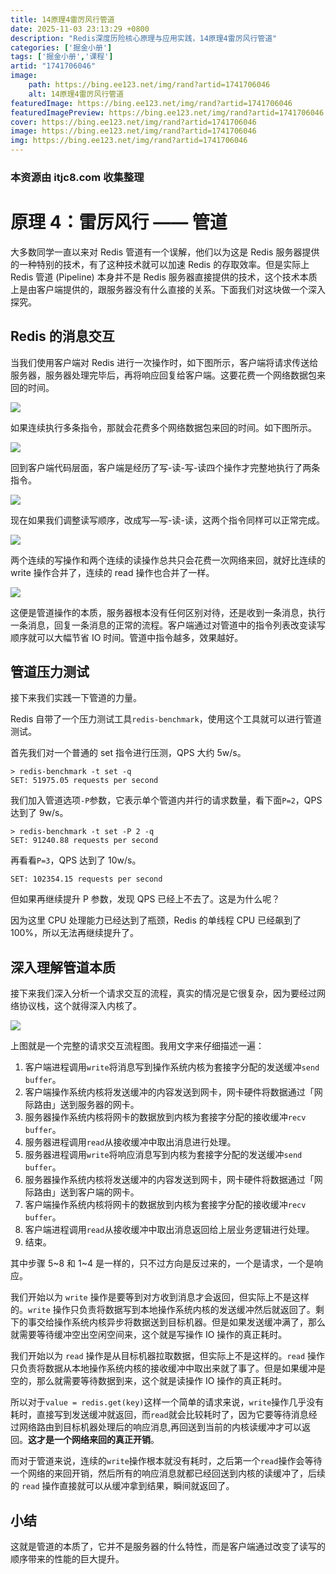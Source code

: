 ```yaml
---
title: 14原理4雷厉风行管道
date: 2025-11-03 23:13:29 +0800
description: "Redis深度历险核心原理与应用实践，14原理4雷厉风行管道"
categories: ['掘金小册']
tags: ['掘金小册','课程']
artid: "1741706046"
image:
    path: https://bing.ee123.net/img/rand?artid=1741706046
    alt: 14原理4雷厉风行管道
featuredImage: https://bing.ee123.net/img/rand?artid=1741706046
featuredImagePreview: https://bing.ee123.net/img/rand?artid=1741706046
cover: https://bing.ee123.net/img/rand?artid=1741706046
image: https://bing.ee123.net/img/rand?artid=1741706046
img: https://bing.ee123.net/img/rand?artid=1741706046
---
```


### 本资源由 itjc8.com 收集整理
# 原理 4：雷厉风行 —— 管道

大多数同学一直以来对 Redis 管道有一个误解，他们以为这是 Redis 服务器提供的一种特别的技术，有了这种技术就可以加速 Redis 的存取效率。但是实际上 Redis 管道 (Pipeline) 本身并不是 Redis 服务器直接提供的技术，这个技术本质上是由客户端提供的，跟服务器没有什么直接的关系。下面我们对这块做一个深入探究。

Redis 的消息交互
--
当我们使用客户端对 Redis 进行一次操作时，如下图所示，客户端将请求传送给服务器，服务器处理完毕后，再将响应回复给客户端。这要花费一个网络数据包来回的时间。

![](https://user-gold-cdn.xitu.io/2018/7/10/1648204d4930cc08?w=718&h=164&f=png&s=13399)

如果连续执行多条指令，那就会花费多个网络数据包来回的时间。如下图所示。

![](https://user-gold-cdn.xitu.io/2018/7/10/1648205b22725764?w=687&h=218&f=png&s=16830)

回到客户端代码层面，客户端是经历了写-读-写-读四个操作才完整地执行了两条指令。


![](https://user-gold-cdn.xitu.io/2018/7/10/164820734e963482?w=722&h=83&f=png&s=7258)

现在如果我们调整读写顺序，改成写—写-读-读，这两个指令同样可以正常完成。


![](https://user-gold-cdn.xitu.io/2018/7/10/16482078e3ea3ece?w=745&h=113&f=png&s=7829)

两个连续的写操作和两个连续的读操作总共只会花费一次网络来回，就好比连续的 write 操作合并了，连续的 read 操作也合并了一样。


![](https://user-gold-cdn.xitu.io/2018/7/10/1648209937f6d508?w=732&h=207&f=png&s=16994)

这便是管道操作的本质，服务器根本没有任何区别对待，还是收到一条消息，执行一条消息，回复一条消息的正常的流程。客户端通过对管道中的指令列表改变读写顺序就可以大幅节省 IO 时间。管道中指令越多，效果越好。

管道压力测试
--
接下来我们实践一下管道的力量。

Redis 自带了一个压力测试工具```redis-benchmark```，使用这个工具就可以进行管道测试。

首先我们对一个普通的 set 指令进行压测，QPS 大约 5w/s。
```
> redis-benchmark -t set -q
SET: 51975.05 requests per second
```
我们加入管道选项```-P```参数，它表示单个管道内并行的请求数量，看下面```P=2```，QPS 达到了 9w/s。
```
> redis-benchmark -t set -P 2 -q
SET: 91240.88 requests per second
```
再看看```P=3```，QPS 达到了 10w/s。
```
SET: 102354.15 requests per second
```
但如果再继续提升 P 参数，发现 QPS 已经上不去了。这是为什么呢？

因为这里 CPU 处理能力已经达到了瓶颈，Redis 的单线程 CPU 已经飙到了 100%，所以无法再继续提升了。

深入理解管道本质
--
接下来我们深入分析一个请求交互的流程，真实的情况是它很复杂，因为要经过网络协议栈，这个就得深入内核了。


![](https://user-gold-cdn.xitu.io/2018/8/28/1657e7a5a0a24ce3?w=1850&h=894&f=png&s=194143)

上图就是一个完整的请求交互流程图。我用文字来仔细描述一遍：
1. 客户端进程调用```write```将消息写到操作系统内核为套接字分配的发送缓冲```send buffer```。
2. 客户端操作系统内核将发送缓冲的内容发送到网卡，网卡硬件将数据通过「网际路由」送到服务器的网卡。
3. 服务器操作系统内核将网卡的数据放到内核为套接字分配的接收缓冲```recv buffer```。
4. 服务器进程调用```read```从接收缓冲中取出消息进行处理。
5. 服务器进程调用```write```将响应消息写到内核为套接字分配的发送缓冲```send buffer```。
6. 服务器操作系统内核将发送缓冲的内容发送到网卡，网卡硬件将数据通过「网际路由」送到客户端的网卡。
7. 客户端操作系统内核将网卡的数据放到内核为套接字分配的接收缓冲```recv buffer```。
8. 客户端进程调用```read```从接收缓冲中取出消息返回给上层业务逻辑进行处理。
9. 结束。

其中步骤 5~8 和 1~4 是一样的，只不过方向是反过来的，一个是请求，一个是响应。

我们开始以为 `write` 操作是要等到对方收到消息才会返回，但实际上不是这样的。`write` 操作只负责将数据写到本地操作系统内核的发送缓冲然后就返回了。剩下的事交给操作系统内核异步将数据送到目标机器。但是如果发送缓冲满了，那么就需要等待缓冲空出空闲空间来，这个就是写操作 IO 操作的真正耗时。

我们开始以为 `read` 操作是从目标机器拉取数据，但实际上不是这样的。`read` 操作只负责将数据从本地操作系统内核的接收缓冲中取出来就了事了。但是如果缓冲是空的，那么就需要等待数据到来，这个就是读操作 IO 操作的真正耗时。

所以对于```value = redis.get(key)```这样一个简单的请求来说，```write```操作几乎没有耗时，直接写到发送缓冲就返回，而```read```就会比较耗时了，因为它要等待消息经过网络路由到目标机器处理后的响应消息,再回送到当前的内核读缓冲才可以返回。**这才是一个网络来回的真正开销**。

而对于管道来说，连续的```write```操作根本就没有耗时，之后第一个```read```操作会等待一个网络的来回开销，然后所有的响应消息就都已经回送到内核的读缓冲了，后续的 `read` 操作直接就可以从缓冲拿到结果，瞬间就返回了。

## 小结

这就是管道的本质了，它并不是服务器的什么特性，而是客户端通过改变了读写的顺序带来的性能的巨大提升。